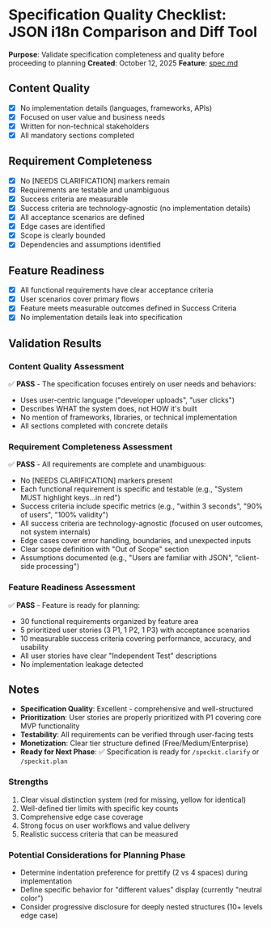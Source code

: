# Specification Quality Checklist: JSON i18n Comparison and Diff Tool

**Purpose**: Validate specification completeness and quality before proceeding to planning
**Created**: October 12, 2025
**Feature**: [spec.md](../spec.md)

## Content Quality

- [x] No implementation details (languages, frameworks, APIs)
- [x] Focused on user value and business needs
- [x] Written for non-technical stakeholders
- [x] All mandatory sections completed

## Requirement Completeness

- [x] No [NEEDS CLARIFICATION] markers remain
- [x] Requirements are testable and unambiguous
- [x] Success criteria are measurable
- [x] Success criteria are technology-agnostic (no implementation details)
- [x] All acceptance scenarios are defined
- [x] Edge cases are identified
- [x] Scope is clearly bounded
- [x] Dependencies and assumptions identified

## Feature Readiness

- [x] All functional requirements have clear acceptance criteria
- [x] User scenarios cover primary flows
- [x] Feature meets measurable outcomes defined in Success Criteria
- [x] No implementation details leak into specification

## Validation Results

### Content Quality Assessment

✅ **PASS** - The specification focuses entirely on user needs and behaviors:

- Uses user-centric language ("developer uploads", "user clicks")
- Describes WHAT the system does, not HOW it's built
- No mention of frameworks, libraries, or technical implementation
- All sections completed with concrete details

### Requirement Completeness Assessment

✅ **PASS** - All requirements are complete and unambiguous:

- No [NEEDS CLARIFICATION] markers present
- Each functional requirement is specific and testable (e.g., "System MUST highlight keys...in red")
- Success criteria include specific metrics (e.g., "within 3 seconds", "90% of users", "100% validity")
- All success criteria are technology-agnostic (focused on user outcomes, not system internals)
- Edge cases cover error handling, boundaries, and unexpected inputs
- Clear scope definition with "Out of Scope" section
- Assumptions documented (e.g., "Users are familiar with JSON", "client-side processing")

### Feature Readiness Assessment

✅ **PASS** - Feature is ready for planning:

- 30 functional requirements organized by feature area
- 5 prioritized user stories (3 P1, 1 P2, 1 P3) with acceptance scenarios
- 10 measurable success criteria covering performance, accuracy, and usability
- All user stories have clear "Independent Test" descriptions
- No implementation leakage detected

## Notes

- **Specification Quality**: Excellent - comprehensive and well-structured
- **Prioritization**: User stories are properly prioritized with P1 covering core MVP functionality
- **Testability**: All requirements can be verified through user-facing tests
- **Monetization**: Clear tier structure defined (Free/Medium/Enterprise)
- **Ready for Next Phase**: ✅ Specification is ready for `/speckit.clarify` or `/speckit.plan`

### Strengths

1. Clear visual distinction system (red for missing, yellow for identical)
2. Well-defined tier limits with specific key counts
3. Comprehensive edge case coverage
4. Strong focus on user workflows and value delivery
5. Realistic success criteria that can be measured

### Potential Considerations for Planning Phase

- Determine indentation preference for prettify (2 vs 4 spaces) during implementation
- Define specific behavior for "different values" display (currently "neutral color")
- Consider progressive disclosure for deeply nested structures (10+ levels edge case)
